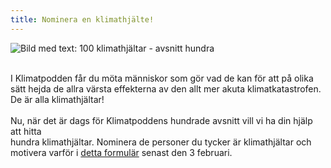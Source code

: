 ```yaml
---
title: Nominera en klimathjälte!
---
```

![Bild med text: 100 klimathjältar - avsnitt hundra](/img/100-klimathja-ltar.jpeg)

\
I﻿ Klimatpodden får du möta människor som gör vad de kan för att på olika sätt hejda de allra värsta effekterna av den allt mer akuta klimatkatastrofen. De är alla klimathjältar!\
\
N﻿u, när det är dags för Klimatpoddens hundrade avsnitt vill vi ha din hjälp att hitta\
hundra klimathjältar. Nominera de personer du tycker är klimathjältar och motivera varför i [detta formulär](https://docs.google.com/forms/d/e/1FAIpQLSd_UUHB0bZufXQit6pihQN0pedoveZ_JpTfz_pO5vqyv0-GEA/viewform?fbclid=IwAR3IRcuK7ZSujnV9Buyby-Xk_kxG8_QUpOhrnMbaNnkYvI33o1aVpsrbDsE) senast den 3 februari.   

![]()